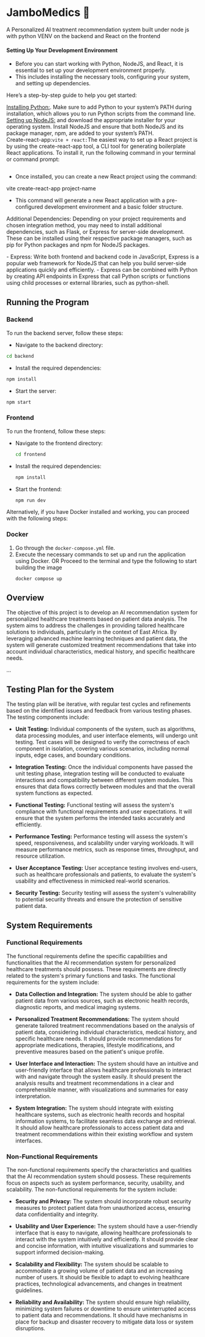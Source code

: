 # JamboMedics 💉
A Personalized AI treatment recommendation system built under node js with python VENV on the backend and React on the frontend

#### Setting Up Your Development Environment

- Before you can start working with Python, NodeJS, and React, it is essential to set up your development environment properly.
- This includes installing the necessary tools, configuring your system, and setting up dependencies.
<p> Here’s a step-by-step guide to help you get started:</p>

[Installing Python:](https://www.python.org/downloads/). Make sure to add Python to your system’s PATH during installation, which allows you to run Python scripts from the command line.<br>
[Setting up NodeJS:](https://nodejs.org/en/download/) and download the appropriate installer for your operating system. Install NodeJS and ensure that both NodeJS and its package manager, npm, are added to your system’s PATH.<br>
Create-react-app:`vite + react:`The easiest way to set up a React project is by using the create-react-app tool, a CLI tool for generating boilerplate React applications. To install it, run the following command in your terminal or command prompt:

```bash
```
- Once installed, you can create a new React project using the command:

vite create-react-app project-name
- This command will generate a new React application with a pre-configured development environment and a basic folder structure.

<p>Additional Dependencies: Depending on your project requirements and chosen integration method, you may need to install additional dependencies, such as Flask, or Express for server-side development. These can be installed using their respective package managers, such as pip for Python packages and npm for NodeJS packages.
</p>
- Express: Write both frontend and backend code in JavaScript, Express is a popular web framework for NodeJS that can help you build server-side applications quickly and efficiently.
- Express can be combined with Python by creating API endpoints in Express that call Python scripts or functions using child processes or external libraries, such as python-shell.

## Running the Program

### Backend

To run the backend server, follow these steps:

- Navigate to the backend directory:
```bash
cd backend
```
- Install the required dependencies:
```bash
npm install
```
- Start the server:
```bash
npm start
```

### Frontend

To run the frontend, follow these steps:

- Navigate to the frontend directory:
  ```bash
  cd frontend
  ```
- Install the required dependencies:
  ```bash
  npm install
  ```
- Start the frontend:

  ```bash
  npm run dev
  ```

Alternatively, if you have Docker installed and working, you can proceed with the following steps:

### Docker

1. Go through the `docker-compose.yml` file.
2. Execute the necessary commands to set up and run the application using Docker.
   OR Proceed to the terminal and type the following to start building the image
   ```bash
   docker compose up
   ```

## Overview

The objective of this project is to develop an AI recommendation system for personalized healthcare treatments based on patient data analysis. The system aims to address the challenges in providing tailored healthcare solutions to individuals, particularly in the context of East Africa. By leveraging advanced machine learning techniques and patient data, the system will generate customized treatment recommendations that take into account individual characteristics, medical history, and specific healthcare needs.

...

## Testing Plan for the System

The testing plan will be iterative, with regular test cycles and refinements based on the identified issues and feedback from various testing phases. The testing components include:

- **Unit Testing:** Individual components of the system, such as algorithms, data processing modules, and user interface elements, will undergo unit testing. Test cases will be designed to verify the correctness of each component in isolation, covering various scenarios, including normal inputs, edge cases, and boundary conditions.

- **Integration Testing:** Once the individual components have passed the unit testing phase, integration testing will be conducted to evaluate interactions and compatibility between different system modules. This ensures that data flows correctly between modules and that the overall system functions as expected.

- **Functional Testing:** Functional testing will assess the system's compliance with functional requirements and user expectations. It will ensure that the system performs the intended tasks accurately and efficiently.

- **Performance Testing:** Performance testing will assess the system's speed, responsiveness, and scalability under varying workloads. It will measure performance metrics, such as response times, throughput, and resource utilization.

- **User Acceptance Testing:** User acceptance testing involves end-users, such as healthcare professionals and patients, to evaluate the system's usability and effectiveness in mimicked real-world scenarios.

- **Security Testing:** Security testing will assess the system's vulnerability to potential security threats and ensure the protection of sensitive patient data.

## System Requirements

### Functional Requirements

The functional requirements define the specific capabilities and functionalities that the AI recommendation system for personalized healthcare treatments should possess. These requirements are directly related to the system's primary functions and tasks. The functional requirements for the system include:

- **Data Collection and Integration:** The system should be able to gather patient data from various sources, such as electronic health records, diagnostic reports, and medical imaging systems.

- **Personalized Treatment Recommendations:** The system should generate tailored treatment recommendations based on the analysis of patient data, considering individual characteristics, medical history, and specific healthcare needs. It should provide recommendations for appropriate medications, therapies, lifestyle modifications, and preventive measures based on the patient's unique profile.

- **User Interface and Interaction:** The system should have an intuitive and user-friendly interface that allows healthcare professionals to interact with and navigate through the system easily. It should present the analysis results and treatment recommendations in a clear and comprehensible manner, with visualizations and summaries for easy interpretation.

- **System Integration:** The system should integrate with existing healthcare systems, such as electronic health records and hospital information systems, to facilitate seamless data exchange and retrieval. It should allow healthcare professionals to access patient data and treatment recommendations within their existing workflow and system interfaces.

### Non-Functional Requirements

The non-functional requirements specify the characteristics and qualities that the AI recommendation system should possess. These requirements focus on aspects such as system performance, security, usability, and scalability. The non-functional requirements for the system include:

- **Security and Privacy:** The system should incorporate robust security measures to protect patient data from unauthorized access, ensuring data confidentiality and integrity.

- **Usability and User Experience:** The system should have a user-friendly interface that is easy to navigate, allowing healthcare professionals to interact with the system intuitively and efficiently. It should provide clear and concise information, with intuitive visualizations and summaries to support informed decision-making.

- **Scalability and Flexibility:** The system should be scalable to accommodate a growing volume of patient data and an increasing number of users. It should be flexible to adapt to evolving healthcare practices, technological advancements, and changes in treatment guidelines.

- **Reliability and Availability:** The system should ensure high reliability, minimizing system failures or downtime to ensure uninterrupted access to patient data and recommendations. It should have mechanisms in place for backup and disaster recovery to mitigate data loss or system disruptions.
